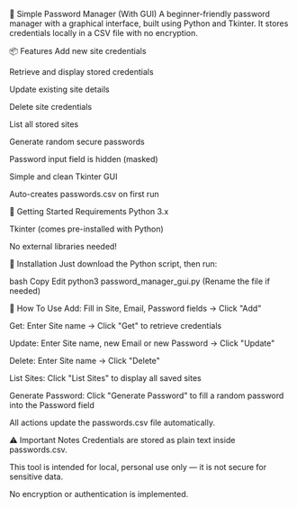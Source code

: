 🔐 Simple Password Manager (With GUI)
A beginner-friendly password manager with a graphical interface, built using Python and Tkinter.
It stores credentials locally in a CSV file with no encryption.

📦 Features
Add new site credentials

Retrieve and display stored credentials

Update existing site details

Delete site credentials

List all stored sites

Generate random secure passwords

Password input field is hidden (masked)

Simple and clean Tkinter GUI

Auto-creates passwords.csv on first run

🚀 Getting Started
Requirements
Python 3.x

Tkinter (comes pre-installed with Python)

No external libraries needed!

📂 Installation
Just download the Python script, then run:

bash
Copy
Edit
python3 password_manager_gui.py
(Rename the file if needed)

🧠 How To Use
Add: Fill in Site, Email, Password fields → Click "Add"

Get: Enter Site name → Click "Get" to retrieve credentials

Update: Enter Site name, new Email or new Password → Click "Update"

Delete: Enter Site name → Click "Delete"

List Sites: Click "List Sites" to display all saved sites

Generate Password: Click "Generate Password" to fill a random password into the Password field

All actions update the passwords.csv file automatically.

⚠️ Important Notes
Credentials are stored as plain text inside passwords.csv.

This tool is intended for local, personal use only — it is not secure for sensitive data.

No encryption or authentication is implemented.